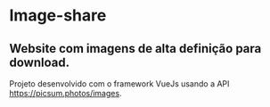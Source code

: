 # Image-share
## Website com imagens de alta definição para download. 

Projeto desenvolvido com o framework VueJs usando a API https://picsum.photos/images.
